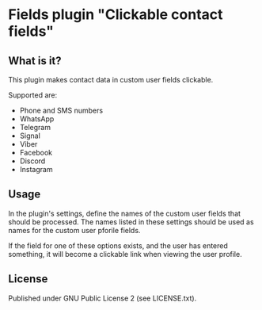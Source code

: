 # Fields plugin "Clickable contact fields"

## What is it?

This plugin makes contact data in custom user fields clickable.

Supported are:

* Phone and SMS numbers
* WhatsApp
* Telegram
* Signal
* Viber
* Facebook
* Discord
* Instagram

## Usage

In the plugin's settings, define the names of the custom user fields that should be processed. The names listed in these settings should be used as names for the custom user pforile fields.

If the field for one of these options exists, and the user has entered something, it will become a clickable link when viewing the user profile.

## License

Published under GNU Public License 2 (see LICENSE.txt).
